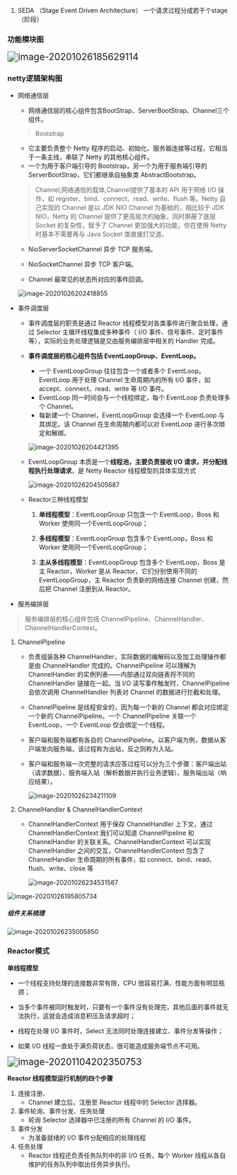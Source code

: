 1. SEDA （Stage Event Driven Architecture） 一个请求过程分成若干个stage（阶段）

### 功能模块图

<img src="assets/image-20201026185629114.png" alt="image-20201026185629114" style="zoom:150%;" />

### netty逻辑架构图

- 网络通信层

  - 网络通信层的核心组件包含BootStrap、ServerBootStrap、Channel三个组件。

  >Bootstrap

  - 它主要负责整个 Netty 程序的启动、初始化、服务器连接等过程，它相当于一条主线，串联了 Netty 的其他核心组件。
  - 一个为用于客户端引导的 Bootstrap，另一个为用于服务端引导的 ServerBootStrap，它们都继承自抽象类 AbstractBootstrap。

  > Channel,网络通信的载体,Channel提供了基本的 API 用于网络 I/O 操作，如 register、bind、connect、read、write、flush 等。Netty 自己实现的 Channel 是以 JDK NIO Channel 为基础的，相比较于 JDK NIO，Netty 的 Channel 提供了更高层次的抽象，同时屏蔽了底层 Socket 的复杂性，赋予了 Channel 更加强大的功能，你在使用 Netty 时基本不需要再与 Java Socket 类直接打交道。

  - NioServerSocketChannel 异步 TCP 服务端。

  - NioSocketChannel 异步 TCP 客户端。
  - Channel 最常见的状态所对应的事件回调。

  ![image-20201026202418855](assets/image-20201026202418855.png)

- 事件调度层

  - 事件调度层的职责是通过 Reactor 线程模型对各类事件进行聚合处理，通过 Selector 主循环线程集成多种事件（ I/O 事件、信号事件、定时事件等），实际的业务处理逻辑是交由服务编排层中相关的 Handler 完成。

  - **事件调度层的核心组件包括 EventLoopGroup、EventLoop。**

    - 一个 EventLoopGroup 往往包含一个或者多个 EventLoop。EventLoop 用于处理 Channel 生命周期内的所有 I/O 事件，如 accept、connect、read、write 等 I/O 事件。
    - EventLoop 同一时间会与一个线程绑定，每个 EventLoop 负责处理多个 Channel。
    - 每新建一个 Channel，EventLoopGroup 会选择一个 EventLoop 与其绑定。该 Channel 在生命周期内都可以对 EventLoop 进行多次绑定和解绑。

    ![image-20201026204421395](assets/image-20201026204421395.png)

  - EventLoopGroup 本质是一个**线程池，主要负责接收 I/O 请求，并分配线程执行处理请求**，是 Netty Reactor 线程模型的具体实现方式

    ![image-20201026204505687](assets/image-20201026204505687.png)

  - Reactor三种线程模型

    1. **单线程模型**：EventLoopGroup 只包含一个 EventLoop，Boss 和 Worker 使用同一个EventLoopGroup；

    2. **多线程模型**：EventLoopGroup 包含多个 EventLoop，Boss 和 Worker 使用同一个EventLoopGroup；

    3. **主从多线程模型**：EventLoopGroup 包含多个 EventLoop，Boss 是主 Reactor，Worker 是从 Reactor，它们分别使用不同的 EventLoopGroup，主 Reactor 负责新的网络连接 Channel 创建，然后把 Channel 注册到从 Reactor。

- 服务编排层

> 服务编排层的核心组件包括 ChannelPipeline、ChannelHandler、ChannelHandlerContext。

1. ChannelPipeline

   - 负责组装各种 ChannelHandler，实际数据的编解码以及加工处理操作都是由 ChannelHandler 完成的。ChannelPipeline 可以理解为ChannelHandler 的实例列表——内部通过双向链表将不同的 ChannelHandler 链接在一起。当 I/O 读写事件触发时，ChannelPipeline 会依次调用 ChannelHandler 列表对 Channel 的数据进行拦截和处理。

   - ChannelPipeline 是线程安全的，因为每一个新的 Channel 都会对应绑定一个新的 ChannelPipeline。一个 ChannelPipeline 关联一个 EventLoop，一个 EventLoop 仅会绑定一个线程。

   - 客户端和服务端都有各自的 ChannelPipeline。以客户端为例，数据从客户端发向服务端，该过程称为出站，反之则称为入站。

   - 客户端和服务端一次完整的请求应答过程可以分为三个步骤：客户端出站（请求数据）、服务端入站（解析数据并执行业务逻辑）、服务端出站（响应结果）。

     ![image-20201026234211109](assets/image-20201026234211109.png)

2. ChannelHandler & ChannelHandlerContext

   - ChannelHandlerContext 用于保存 ChannelHandler 上下文，通过 ChannelHandlerContext 我们可以知道 ChannelPipeline 和 ChannelHandler 的关联关系。ChannelHandlerContext 可以实现 ChannelHandler 之间的交互，ChannelHandlerContext 包含了 ChannelHandler 生命周期的所有事件，如 connect、bind、read、flush、write、close 等

     ![image-20201026234531587](assets/image-20201026234531587.png)

![image-20201026195805734](assets/image-20201026195805734.png)

##### 组件关系梳理

![image-20201026235005850](assets/image-20201026235005850.png)

### Reactor模式

**单线程模型**

- 一个线程支持处理的连接数非常有限，CPU 很容易打满，性能方面有明显瓶颈；

- 当多个事件被同时触发时，只要有一个事件没有处理完，其他后面的事件就无法执行，这就会造成消息积压及请求超时；

- 线程在处理 I/O 事件时，Select 无法同时处理连接建立、事件分发等操作；

- 如果 I/O 线程一直处于满负荷状态，很可能造成服务端节点不可用。

<img src="assets/image-20201104202350753.png" alt="image-20201104202350753" style="zoom:150%;" />

**Reactor 线程模型运行机制的四个步骤**

1. 连接注册、
   - Channel 建立后，注册至 Reactor 线程中的 Selector 选择器。
2. 事件轮询、事件分发、任务处理
   - 轮询 Selector 选择器中已注册的所有 Channel 的 I/O 事件。
3. 事件分发
   - 为准备就绪的 I/O 事件分配相应的处理线程
4. 任务处理
   - Reactor 线程还负责任务队列中的非 I/O 任务，每个 Worker 线程从各自维护的任务队列中取出任务异步执行。

